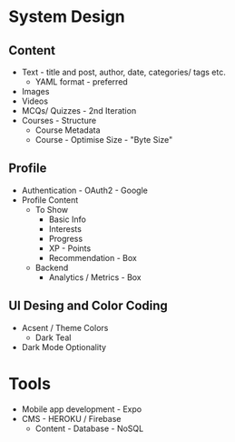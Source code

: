 # System Design

## Content
* Text - title and post, author, date, categories/ tags etc.
	* YAML format - preferred
* Images
* Videos
* MCQs/ Quizzes - 2nd Iteration
* Courses - Structure
	* Course Metadata 
	* Course - Optimise Size - "Byte Size"
			
## Profile
* Authentication - OAuth2 - Google
* Profile Content
	* To Show
		* Basic Info
		* Interests
		* Progress
		* XP - Points
		* Recommendation - Box
	* Backend
		* Analytics / Metrics - Box 

## UI Desing and Color Coding
* Acsent / Theme Colors
	* Dark Teal
* Dark Mode Optionality
			
			
# Tools 
* Mobile app development - Expo 
* CMS - HEROKU / Firebase 
	* Content - Database - NoSQL	
